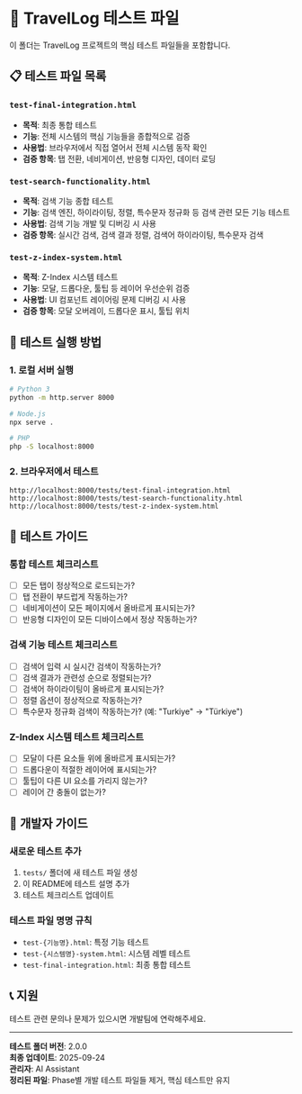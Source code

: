 # 🧪 TravelLog 테스트 파일

이 폴더는 TravelLog 프로젝트의 핵심 테스트 파일들을 포함합니다.

## 📋 테스트 파일 목록

### **`test-final-integration.html`**
- **목적**: 최종 통합 테스트
- **기능**: 전체 시스템의 핵심 기능들을 종합적으로 검증
- **사용법**: 브라우저에서 직접 열어서 전체 시스템 동작 확인
- **검증 항목**: 탭 전환, 네비게이션, 반응형 디자인, 데이터 로딩

### **`test-search-functionality.html`**
- **목적**: 검색 기능 종합 테스트
- **기능**: 검색 엔진, 하이라이팅, 정렬, 특수문자 정규화 등 검색 관련 모든 기능 테스트
- **사용법**: 검색 기능 개발 및 디버깅 시 사용
- **검증 항목**: 실시간 검색, 검색 결과 정렬, 검색어 하이라이팅, 특수문자 검색

### **`test-z-index-system.html`**
- **목적**: Z-Index 시스템 테스트
- **기능**: 모달, 드롭다운, 툴팁 등 레이어 우선순위 검증
- **사용법**: UI 컴포넌트 레이어링 문제 디버깅 시 사용
- **검증 항목**: 모달 오버레이, 드롭다운 표시, 툴팁 위치

## 🚀 테스트 실행 방법

### **1. 로컬 서버 실행**
```bash
# Python 3
python -m http.server 8000

# Node.js
npx serve .

# PHP
php -S localhost:8000
```

### **2. 브라우저에서 테스트**
```
http://localhost:8000/tests/test-final-integration.html
http://localhost:8000/tests/test-search-functionality.html
http://localhost:8000/tests/test-z-index-system.html
```

## 📝 테스트 가이드

### **통합 테스트 체크리스트**
- [ ] 모든 탭이 정상적으로 로드되는가?
- [ ] 탭 전환이 부드럽게 작동하는가?
- [ ] 네비게이션이 모든 페이지에서 올바르게 표시되는가?
- [ ] 반응형 디자인이 모든 디바이스에서 정상 작동하는가?

### **검색 기능 테스트 체크리스트**
- [ ] 검색어 입력 시 실시간 검색이 작동하는가?
- [ ] 검색 결과가 관련성 순으로 정렬되는가?
- [ ] 검색어 하이라이팅이 올바르게 표시되는가?
- [ ] 정렬 옵션이 정상적으로 작동하는가?
- [ ] 특수문자 정규화 검색이 작동하는가? (예: "Turkiye" → "Türkiye")

### **Z-Index 시스템 테스트 체크리스트**
- [ ] 모달이 다른 요소들 위에 올바르게 표시되는가?
- [ ] 드롭다운이 적절한 레이어에 표시되는가?
- [ ] 툴팁이 다른 UI 요소를 가리지 않는가?
- [ ] 레이어 간 충돌이 없는가?

## 🔧 개발자 가이드

### **새로운 테스트 추가**
1. `tests/` 폴더에 새 테스트 파일 생성
2. 이 README에 테스트 설명 추가
3. 테스트 체크리스트 업데이트

### **테스트 파일 명명 규칙**
- `test-{기능명}.html`: 특정 기능 테스트
- `test-{시스템명}-system.html`: 시스템 레벨 테스트
- `test-final-integration.html`: 최종 통합 테스트

## 📞 지원

테스트 관련 문의나 문제가 있으시면 개발팀에 연락해주세요.

---

**테스트 폴더 버전**: 2.0.0  
**최종 업데이트**: 2025-09-24  
**관리자**: AI Assistant  
**정리된 파일**: Phase별 개발 테스트 파일들 제거, 핵심 테스트만 유지
